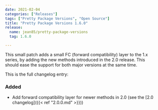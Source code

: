 ```yaml
---
date: 2021-02-04
categories: ["Releases"]
tags: ["Pretty Package Versions", "Open Source"]
title: "Pretty Package Versions 1.6.0"
release:
  name: jean85/pretty-package-versions
  tag: 1.6.0

---
```


This small patch adds a small FC (forward compatibility) layer to the 1.x series, by adding the new methods introduced in the 2.0 release. This should ease the support for both major versions at the same time.
<!--more-->
This is the full changelog entry:

### Added
* Add forward compatibility layer for newer methods in 2.0 (see the [2.0 changelog]({{< ref "2.0.0.md" >}}))
